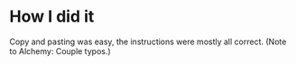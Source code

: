 # How I did it

Copy and pasting was easy, the instructions were mostly all correct. (Note to Alchemy: Couple typos.)
